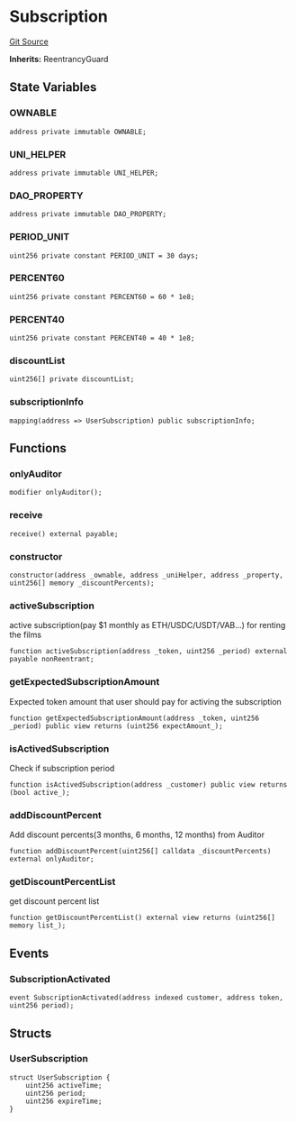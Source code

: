 # Subscription
[Git Source](https://github.com/Mill1995/VABDAO/blob/b6d0bc49c06645caa4c08cd044aa829b5ffd9210/contracts/dao/Subscription.sol)

**Inherits:**
ReentrancyGuard


## State Variables
### OWNABLE

```solidity
address private immutable OWNABLE;
```


### UNI_HELPER

```solidity
address private immutable UNI_HELPER;
```


### DAO_PROPERTY

```solidity
address private immutable DAO_PROPERTY;
```


### PERIOD_UNIT

```solidity
uint256 private constant PERIOD_UNIT = 30 days;
```


### PERCENT60

```solidity
uint256 private constant PERCENT60 = 60 * 1e8;
```


### PERCENT40

```solidity
uint256 private constant PERCENT40 = 40 * 1e8;
```


### discountList

```solidity
uint256[] private discountList;
```


### subscriptionInfo

```solidity
mapping(address => UserSubscription) public subscriptionInfo;
```


## Functions
### onlyAuditor


```solidity
modifier onlyAuditor();
```

### receive


```solidity
receive() external payable;
```

### constructor


```solidity
constructor(address _ownable, address _uniHelper, address _property, uint256[] memory _discountPercents);
```

### activeSubscription

active subscription(pay $1 monthly as ETH/USDC/USDT/VAB...) for renting the films


```solidity
function activeSubscription(address _token, uint256 _period) external payable nonReentrant;
```

### getExpectedSubscriptionAmount

Expected token amount that user should pay for activing the subscription


```solidity
function getExpectedSubscriptionAmount(address _token, uint256 _period) public view returns (uint256 expectAmount_);
```

### isActivedSubscription

Check if subscription period


```solidity
function isActivedSubscription(address _customer) public view returns (bool active_);
```

### addDiscountPercent

Add discount percents(3 months, 6 months, 12 months) from Auditor


```solidity
function addDiscountPercent(uint256[] calldata _discountPercents) external onlyAuditor;
```

### getDiscountPercentList

get discount percent list


```solidity
function getDiscountPercentList() external view returns (uint256[] memory list_);
```

## Events
### SubscriptionActivated

```solidity
event SubscriptionActivated(address indexed customer, address token, uint256 period);
```

## Structs
### UserSubscription

```solidity
struct UserSubscription {
    uint256 activeTime;
    uint256 period;
    uint256 expireTime;
}
```

